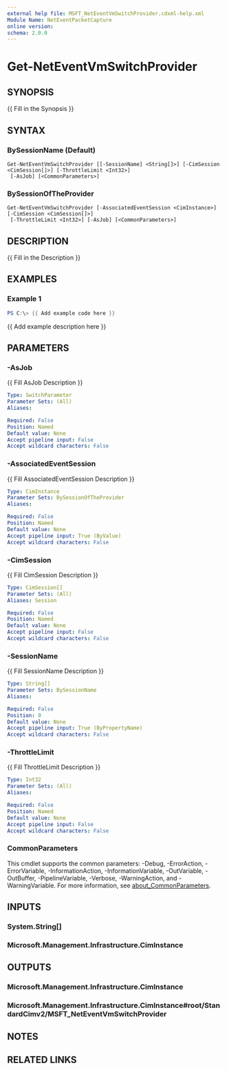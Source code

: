 ```yaml
---
external help file: MSFT_NetEventVmSwitchProvider.cdxml-help.xml
Module Name: NetEventPacketCapture
online version:
schema: 2.0.0
---
```


# Get-NetEventVmSwitchProvider

## SYNOPSIS
{{ Fill in the Synopsis }}

## SYNTAX

### BySessionName (Default)
```
Get-NetEventVmSwitchProvider [[-SessionName] <String[]>] [-CimSession <CimSession[]>] [-ThrottleLimit <Int32>]
 [-AsJob] [<CommonParameters>]
```

### BySessionOfTheProvider
```
Get-NetEventVmSwitchProvider [-AssociatedEventSession <CimInstance>] [-CimSession <CimSession[]>]
 [-ThrottleLimit <Int32>] [-AsJob] [<CommonParameters>]
```

## DESCRIPTION
{{ Fill in the Description }}

## EXAMPLES

### Example 1
```powershell
PS C:\> {{ Add example code here }}
```

{{ Add example description here }}

## PARAMETERS

### -AsJob
{{ Fill AsJob Description }}

```yaml
Type: SwitchParameter
Parameter Sets: (All)
Aliases:

Required: False
Position: Named
Default value: None
Accept pipeline input: False
Accept wildcard characters: False
```

### -AssociatedEventSession
{{ Fill AssociatedEventSession Description }}

```yaml
Type: CimInstance
Parameter Sets: BySessionOfTheProvider
Aliases:

Required: False
Position: Named
Default value: None
Accept pipeline input: True (ByValue)
Accept wildcard characters: False
```

### -CimSession
{{ Fill CimSession Description }}

```yaml
Type: CimSession[]
Parameter Sets: (All)
Aliases: Session

Required: False
Position: Named
Default value: None
Accept pipeline input: False
Accept wildcard characters: False
```

### -SessionName
{{ Fill SessionName Description }}

```yaml
Type: String[]
Parameter Sets: BySessionName
Aliases:

Required: False
Position: 0
Default value: None
Accept pipeline input: True (ByPropertyName)
Accept wildcard characters: False
```

### -ThrottleLimit
{{ Fill ThrottleLimit Description }}

```yaml
Type: Int32
Parameter Sets: (All)
Aliases:

Required: False
Position: Named
Default value: None
Accept pipeline input: False
Accept wildcard characters: False
```

### CommonParameters
This cmdlet supports the common parameters: -Debug, -ErrorAction, -ErrorVariable, -InformationAction, -InformationVariable, -OutVariable, -OutBuffer, -PipelineVariable, -Verbose, -WarningAction, and -WarningVariable. For more information, see [about_CommonParameters](http://go.microsoft.com/fwlink/?LinkID=113216).

## INPUTS

### System.String[]

### Microsoft.Management.Infrastructure.CimInstance

## OUTPUTS

### Microsoft.Management.Infrastructure.CimInstance

### Microsoft.Management.Infrastructure.CimInstance#root/StandardCimv2/MSFT_NetEventVmSwitchProvider

## NOTES

## RELATED LINKS
